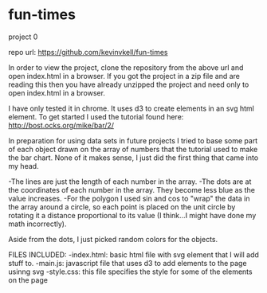 # fun-times
project 0

repo url: https://github.com/kevinvkell/fun-times

In order to view the project, clone the repository from the above url and open index.html in a browser.
If you got the project in a zip file and are reading this then you have already 
unzipped the project and need only to open index.html in a browser.

I have only tested it in chrome. It uses d3 to create elements in an svg html element. 
To get started I used the tutorial found here: http://bost.ocks.org/mike/bar/2/

In preparation for using data sets in future projects I tried to base some part of each
object drawn on the array of numbers that the tutorial used to make the bar chart.
None of it makes sense, I just did the first thing that came into my head. 

-The lines are just the length of each number in the array. 
-The dots are at the coordinates of each number in the array. They become less blue as
	the value increases.
-For the polygon I used sin and cos to "wrap" the data in the 
	array around a circle, so each point is placed on the unit circle by rotating
	it a distance proportional to its value (I think...I might have done my math incorrectly). 

Aside from the dots, I just picked random colors for the objects.

FILES INCLUDED:
-index.html: basic html file with svg element that I will add stuff to.
-main.js: javascript file that uses d3 to add elements to the page usinng svg
-style.css: this file specifies the style for some of the elements on the page